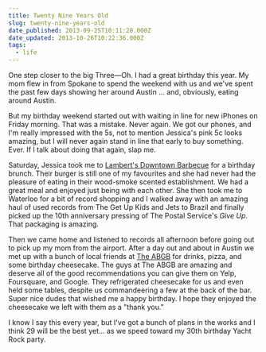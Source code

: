 ```yaml
---
title: Twenty Nine Years Old
slug: twenty-nine-years-old
date_published: 2013-09-25T10:11:28.000Z
date_updated: 2013-10-26T10:22:36.000Z
tags:
  - life
---
```


One step closer to the big Three—Oh. I had a great birthday this year. My mom flew in from Spokane to spend the weekend with us and we've spent the past few days showing her around Austin ... and, obviously, eating around Austin.

But my birthday weekend started out with waiting in line for new iPhones on Friday morning. That was a mistake. Never again. We got our phones, and I'm really impressed with the 5s, not to mention Jessica's pink 5c looks amazing, but I will never again stand in line that early to buy something. Ever. If I talk about doing that again, slap me.

Saturday, Jessica took me to [Lambert's Downtown Barbecue](http://www.lambertsaustin.com) for a birthday brunch. Their burger is still one of my favourites and she had never had the pleasure of eating in their wood-smoke scented establishment. We had a great meal and enjoyed just being with each other. She then took me to Waterloo for a bit of record shopping and I walked away with an amazing haul of used records from The Get Up Kids and Jets to Brazil and finally picked up the 10th anniversary pressing of The Postal Service's *Give Up*. That packaging is amazing.

Then we came home and listened to records all afternoon before going out to pick up my mom from the airport. After a day out and about in Austin we met up with a bunch of local friends at [The ABGB](http://theabgb.com) for drinks, pizza, and some birthday cheesecake. The guys at The ABGB are amazing and deserve all of the good recommendations you can give them on Yelp, Foursquare, and Google. They refrigerated cheesecake for us and even held some tables, despite us commandeering a few at the back of the bar. Super nice dudes that wished me a happy birthday. I hope they enjoyed the cheesecake we left with them as a "thank you."

I know I say this every year, but I've got a bunch of plans in the works and I think 29 will be the best yet... as we speed toward my 30th birthday Yacht Rock party.
